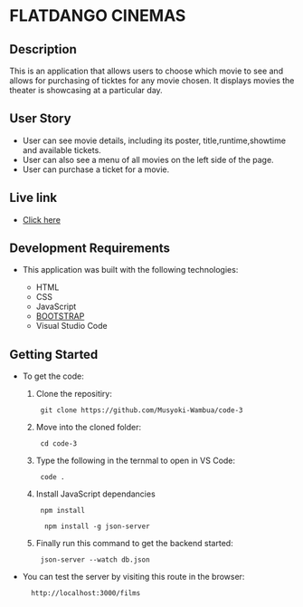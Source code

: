 # FLATDANGO CINEMAS

## Description

This is an application that allows users to choose which movie to see and allows for purchasing of ticktes for any movie chosen. It displays movies the theater is showcasing at a particular day.

## User Story

- User can see movie details, including its poster, title,runtime,showtime and available tickets.
- User can also see a menu of all movies on the left side of the page.
- User can purchase a ticket for a movie.

## Live link

- [Click here]( https://musyoki-wambua.github.io/code-3/)

## Development Requirements

- This application was built with the following technologies:

  - HTML
  - CSS
  - JavaScript
  - [BOOTSTRAP](https://getbootstrap.com/)
  - Visual Studio Code

## Getting Started

- To get the code:

    1. Clone the repositiry:

            git clone https://github.com/Musyoki-Wambua/code-3

    2. Move into the cloned folder:

            cd code-3

    3. Type the following in the ternmal to open in VS Code:

            code .

    4. Install JavaScript dependancies

            npm install 

             npm install -g json-server

    5. Finally run this command to get the backend started:

            json-server --watch db.json

- You can test the server by visiting this route in the browser:

        http://localhost:3000/films
